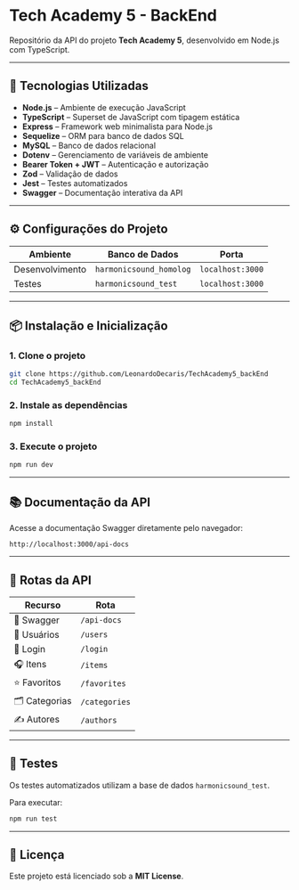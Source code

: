 # Tech Academy 5 - BackEnd

Repositório da API do projeto **Tech Academy 5**, desenvolvido em Node.js com TypeScript. 

---

## 🧰 Tecnologias Utilizadas

- **Node.js** – Ambiente de execução JavaScript
- **TypeScript** – Superset de JavaScript com tipagem estática
- **Express** – Framework web minimalista para Node.js
- **Sequelize** – ORM para banco de dados SQL
- **MySQL** – Banco de dados relacional
- **Dotenv** – Gerenciamento de variáveis de ambiente
- **Bearer Token + JWT** – Autenticação e autorização
- **Zod** – Validação de dados
- **Jest** – Testes automatizados
- **Swagger** – Documentação interativa da API

---

## ⚙️ Configurações do Projeto

| Ambiente         | Banco de Dados           | Porta             |
|------------------|--------------------------|-------------------|
| Desenvolvimento  | `harmonicsound_homolog`  | `localhost:3000`  |
| Testes           | `harmonicsound_test`     | `localhost:3000`  |

---

## 📦 Instalação e Inicialização

### 1. Clone o projeto

```bash
git clone https://github.com/LeonardoDecaris/TechAcademy5_backEnd
cd TechAcademy5_backEnd
```

### 2. Instale as dependências

```bash
npm install
```

### 3. Execute o projeto

```bash
npm run dev
```

---

## 📚 Documentação da API

Acesse a documentação Swagger diretamente pelo navegador:

```
http://localhost:3000/api-docs
```

---

## 🔗 Rotas da API

| Recurso        | Rota                   |
|----------------|------------------------|
| 📘 Swagger      | `/api-docs`            |
| 👤 Usuários     | `/users`               |
| 🔐 Login        | `/login`               |
| 🎧 Itens        | `/items`               |
| ⭐ Favoritos     | `/favorites`           |
| 🗂 Categorias    | `/categories`          |
| ✍️ Autores      | `/authors`             |

---

## 🧪 Testes

Os testes automatizados utilizam a base de dados `harmonicsound_test`.

Para executar:

```bash
npm run test
```

---

## 📄 Licença

Este projeto está licenciado sob a **MIT License**.

